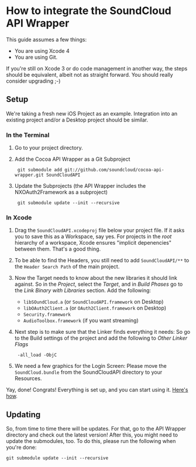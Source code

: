 # How to integrate the SoundCloud API Wrapper

This guide assumes a few things:

* You are using Xcode 4
* You are using Git.

If you're still on Xcode 3 or do code management in another way, the steps should be equivalent, albeit not as straight forward. You should really consider upgrading ;-)

## Setup

We're taking a fresh new iOS Project as an example. Integration into an existing project and/or a Desktop project should be similar.

### In the Terminal

1. Go to your project directory.

2. Add the Cocoa API Wrapper as a Git Subproject

		git submodule add git://github.com/soundcloud/cocoa-api-wrapper.git SoundCloudAPI
		
3. Update the Subprojects (the API Wrapper includes the NXOAuth2Framework as a subproject)

		git submodule update --init --recursive

### In Xcode

1. Drag the `SoundCloudAPI.xcodeproj` file below your project file. If it asks you to save this as a Workspace, say yes. For projects in the _root_ hierarchy of a workspace, Xcode ensures "implicit depenencies" between them. That's a good thing.

2. To be able to find the Headers, you still need to add `SoundCloudAPI/**` to the `Header Search Path` of the main project.

3. Now the Target needs to know about the new libraries it should link against. So in the _Project_, select the _Target_, and in _Build Phases_ go to the _Link Binary with Libraries_ section. Add the following:

	* `libSOundCloud.a` (or `SoundCloudAPI.framework` on Desktop)
	* `libOAuth2Client.a` (or `OAuth2Client.framework` on Desktop)
	* `Security.framework`
	* `AudioToolbox.framework` (if you want streaming)


4. Next step is to make sure that the Linker finds everything it needs: So go to the Build settings of the project and add the following to *Other Linker Flags*

		-all_load -ObjC

5. We need a few graphics for the Login Screen: Please move the `SoundCloud.bundle` from the SoundCloudAPI directory to your Resources.

Yay, done! Congrats! Everything is set up, and you can start using it. [Here's how](Usage.md).

## Updating

So, from time to time there will be updates. For that, go to the API Wrapper directory and check out the latest version! After this, you might need to update the submodules, too. To do this, please run the following when you're done:

	git submodule update --init --recursive